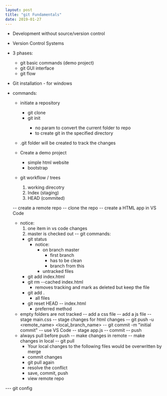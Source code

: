 ```yaml
---
layout: post
title: "git Fundamentals"
date: 2019-01-27
---
```

- Development without source/version control

- Version Control Systems
- 3 phases:
    - git basic commands (demo project)
    - git GUI interface
    - git flow

- Git installation - for windows

- commands:
    - initiate a repository
        - git clone <address>
        - git init <directory>
            - no param to convert the current folder to repo
            - to create git in the specified directory
    
    - .git folder will be created to track the changes

    - Create a demo project
        - simple html website
        - bootstrap

    - git workflow / trees
        1. working direcotry
        2. Index (staging)
        3. HEAD (commited)

    -- create a remote repo
    -- clone the repo
    -- create a HTML app in VS Code
    * notice: 
        1. one item in vs code changes
        2. master is checked out
    -- git commands:
        - git status
            * notice:
                - on branch master
                    - first branch
                    - has to be clean
                    - branch from this
                - untracked files
        - git add index.html
        - git rm --cached index.html
            - removes tracking and mark as deleted but keep the file
        - git add .
            - all files
        - git reset HEAD -- index.html
            - preferred method
    * empty folders are not tracked
    -- add a css file
    -- add a js file
    -- stage main.css
    -- stage changes for html changes
    -- git push -u <remote_name> <local_branch_name>
        -- git commit -m "initial commit"
    -- use VS Code
        -- stage app.js
        -- commit
        -- push
    * always pull before push
    -- make changes in remote
    -- make changes in local
    -- git pull
        - Your local changes to the following files would be overwritten by merge
        - commit changes
        - git pull again
        - resolve the conflict
        - save, commit, push
        - view remote repo



--- git config